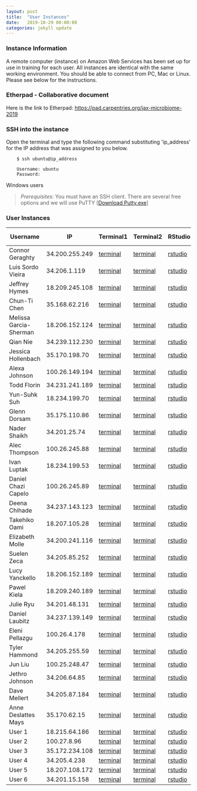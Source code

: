 ```yaml
---
layout: post
title:  "User Instances"
date:   2019-10-29 00:00:00
categories: jekyll update
---
```


### Instance Information

A remote computer (instance) on Amazon Web Services has been set up for use in training for each user. All instances are identical with the same working environment. You should be able to connect from PC, Mac or Linux. Please see below for the instructions.

### Etherpad - Collaborative document
Here is the link to Etherpad: <a href='https://pad.carpentries.org/jax-microbiome-2018' target='_blank'>https://pad.carpentries.org/jax-microbiome-2019</a>


### SSH into the instance

Open the terminal and type the following command substituting 'ip_address' for the IP address that was assigned to you below.

        $ ssh ubuntu@ip_address

        Username: ubuntu
        Password: 

Windows users
> *Prerequisites*: You must have an SSH client. There are several free options and we will use PuTTY [[Download Putty.exe](http://www.chiark.greenend.org.uk/~sgtatham/putty/download.html)]


### User Instances

Username                |  IP              |  Terminal1                                                                      |  Terminal2                                                                      |  RStudio                                                           |  Download Files
------------------------|------------------|---------------------------------------------------------------------------------|---------------------------------------------------------------------------------|--------------------------------------------------------------------|--------------------------------------------------------------
Connor Geraghty         |  34.200.255.249  |  <a href='http://34.200.255.249:8888/terminals/1' target='_blank'>terminal</a>  |  <a href='http://34.200.255.249:8888/terminals/2' target='_blank'>terminal</a>  |  <a href='http://34.200.255.249:8787' target='_blank'>rstudio</a>  |  <a href='http://34.200.255.249' target='_blank'>download</a>
Luis Sordo Vieira       |  34.206.1.119    |  <a href='http://34.206.1.119:8888/terminals/1' target='_blank'>terminal</a>    |  <a href='http://34.206.1.119:8888/terminals/2' target='_blank'>terminal</a>    |  <a href='http://34.206.1.119:8787' target='_blank'>rstudio</a>    |  <a href='http://34.206.1.119' target='_blank'>download</a>
Jeffrey Hymes           |  18.209.245.108  |  <a href='http://18.209.245.108:8888/terminals/1' target='_blank'>terminal</a>  |  <a href='http://18.209.245.108:8888/terminals/2' target='_blank'>terminal</a>  |  <a href='http://18.209.245.108:8787' target='_blank'>rstudio</a>  |  <a href='http://18.209.245.108' target='_blank'>download</a>
Chun-Ti Chen            |  35.168.62.216   |  <a href='http://35.168.62.216:8888/terminals/1' target='_blank'>terminal</a>   |  <a href='http://35.168.62.216:8888/terminals/2' target='_blank'>terminal</a>   |  <a href='http://35.168.62.216:8787' target='_blank'>rstudio</a>   |  <a href='http://35.168.62.216' target='_blank'>download</a>
Melissa Garcia-Sherman  |  18.206.152.124  |  <a href='http://18.206.152.124:8888/terminals/1' target='_blank'>terminal</a>  |  <a href='http://18.206.152.124:8888/terminals/2' target='_blank'>terminal</a>  |  <a href='http://18.206.152.124:8787' target='_blank'>rstudio</a>  |  <a href='http://18.206.152.124' target='_blank'>download</a>
Qian Nie                |  34.239.112.230  |  <a href='http://34.239.112.230:8888/terminals/1' target='_blank'>terminal</a>  |  <a href='http://34.239.112.230:8888/terminals/2' target='_blank'>terminal</a>  |  <a href='http://34.239.112.230:8787' target='_blank'>rstudio</a>  |  <a href='http://34.239.112.230' target='_blank'>download</a>
Jessica Hollenbach      |  35.170.198.70   |  <a href='http://35.170.198.70:8888/terminals/1' target='_blank'>terminal</a>   |  <a href='http://35.170.198.70:8888/terminals/2' target='_blank'>terminal</a>   |  <a href='http://35.170.198.70:8787' target='_blank'>rstudio</a>   |  <a href='http://35.170.198.70' target='_blank'>download</a>
Alexa Johnson           |  100.26.149.194  |  <a href='http://100.26.149.194:8888/terminals/1' target='_blank'>terminal</a>  |  <a href='http://100.26.149.194:8888/terminals/2' target='_blank'>terminal</a>  |  <a href='http://100.26.149.194:8787' target='_blank'>rstudio</a>  |  <a href='http://100.26.149.194' target='_blank'>download</a>
Todd Florin             |  34.231.241.189  |  <a href='http://34.231.241.189:8888/terminals/1' target='_blank'>terminal</a>  |  <a href='http://34.231.241.189:8888/terminals/2' target='_blank'>terminal</a>  |  <a href='http://34.231.241.189:8787' target='_blank'>rstudio</a>  |  <a href='http://34.231.241.189' target='_blank'>download</a>
Yun-Suhk Suh            |  18.234.199.70   |  <a href='http://18.234.199.70:8888/terminals/1' target='_blank'>terminal</a>   |  <a href='http://18.234.199.70:8888/terminals/2' target='_blank'>terminal</a>   |  <a href='http://18.234.199.70:8787' target='_blank'>rstudio</a>   |  <a href='http://18.234.199.70' target='_blank'>download</a>
Glenn Dorsam            |  35.175.110.86   |  <a href='http://35.175.110.86:8888/terminals/1' target='_blank'>terminal</a>   |  <a href='http://35.175.110.86:8888/terminals/2' target='_blank'>terminal</a>   |  <a href='http://35.175.110.86:8787' target='_blank'>rstudio</a>   |  <a href='http://35.175.110.86' target='_blank'>download</a>
Nader Shaikh            |  34.201.25.74    |  <a href='http://34.201.25.74:8888/terminals/1' target='_blank'>terminal</a>    |  <a href='http://34.201.25.74:8888/terminals/2' target='_blank'>terminal</a>    |  <a href='http://34.201.25.74:8787' target='_blank'>rstudio</a>    |  <a href='http://34.201.25.74' target='_blank'>download</a>
Alec Thompson           |  100.26.245.88   |  <a href='http://100.26.245.88:8888/terminals/1' target='_blank'>terminal</a>   |  <a href='http://100.26.245.88:8888/terminals/2' target='_blank'>terminal</a>   |  <a href='http://100.26.245.88:8787' target='_blank'>rstudio</a>   |  <a href='http://100.26.245.88' target='_blank'>download</a>
Ivan Luptak             |  18.234.199.53   |  <a href='http://18.234.199.53:8888/terminals/1' target='_blank'>terminal</a>   |  <a href='http://18.234.199.53:8888/terminals/2' target='_blank'>terminal</a>   |  <a href='http://18.234.199.53:8787' target='_blank'>rstudio</a>   |  <a href='http://18.234.199.53' target='_blank'>download</a>
Daniel Chazi Capelo     |  100.26.245.89   |  <a href='http://100.26.245.89:8888/terminals/1' target='_blank'>terminal</a>   |  <a href='http://100.26.245.89:8888/terminals/2' target='_blank'>terminal</a>   |  <a href='http://100.26.245.89:8787' target='_blank'>rstudio</a>   |  <a href='http://100.26.245.89' target='_blank'>download</a>
Deena Chihade           |  34.237.143.123  |  <a href='http://34.237.143.123:8888/terminals/1' target='_blank'>terminal</a>  |  <a href='http://34.237.143.123:8888/terminals/2' target='_blank'>terminal</a>  |  <a href='http://34.237.143.123:8787' target='_blank'>rstudio</a>  |  <a href='http://34.237.143.123' target='_blank'>download</a>
Takehiko Oami           |  18.207.105.28   |  <a href='http://18.207.105.28:8888/terminals/1' target='_blank'>terminal</a>   |  <a href='http://18.207.105.28:8888/terminals/2' target='_blank'>terminal</a>   |  <a href='http://18.207.105.28:8787' target='_blank'>rstudio</a>   |  <a href='http://18.207.105.28' target='_blank'>download</a>
Elizabeth Molle         |  34.200.241.116  |  <a href='http://34.200.241.116:8888/terminals/1' target='_blank'>terminal</a>  |  <a href='http://34.200.241.116:8888/terminals/2' target='_blank'>terminal</a>  |  <a href='http://34.200.241.116:8787' target='_blank'>rstudio</a>  |  <a href='http://34.200.241.116' target='_blank'>download</a>
Suelen Zeca             |  34.205.85.252   |  <a href='http://34.205.85.252:8888/terminals/1' target='_blank'>terminal</a>   |  <a href='http://34.205.85.252:8888/terminals/2' target='_blank'>terminal</a>   |  <a href='http://34.205.85.252:8787' target='_blank'>rstudio</a>   |  <a href='http://34.205.85.252' target='_blank'>download</a>
Lucy Yanckello          |  18.206.152.189  |  <a href='http://18.206.152.189:8888/terminals/1' target='_blank'>terminal</a>  |  <a href='http://18.206.152.189:8888/terminals/2' target='_blank'>terminal</a>  |  <a href='http://18.206.152.189:8787' target='_blank'>rstudio</a>  |  <a href='http://18.206.152.189' target='_blank'>download</a>
Pawel Kiela             |  18.209.240.189  |  <a href='http://18.209.240.189:8888/terminals/1' target='_blank'>terminal</a>  |  <a href='http://18.209.240.189:8888/terminals/2' target='_blank'>terminal</a>  |  <a href='http://18.209.240.189:8787' target='_blank'>rstudio</a>  |  <a href='http://18.209.240.189' target='_blank'>download</a>
Julie Ryu               |  34.201.48.131   |  <a href='http://34.201.48.131:8888/terminals/1' target='_blank'>terminal</a>   |  <a href='http://34.201.48.131:8888/terminals/2' target='_blank'>terminal</a>   |  <a href='http://34.201.48.131:8787' target='_blank'>rstudio</a>   |  <a href='http://34.201.48.131' target='_blank'>download</a>
Daniel Laubitz          |  34.237.139.149  |  <a href='http://34.237.139.149:8888/terminals/1' target='_blank'>terminal</a>  |  <a href='http://34.237.139.149:8888/terminals/2' target='_blank'>terminal</a>  |  <a href='http://34.237.139.149:8787' target='_blank'>rstudio</a>  |  <a href='http://34.237.139.149' target='_blank'>download</a>
Eleni Pellazgu          |  100.26.4.178    |  <a href='http://100.26.4.178:8888/terminals/1' target='_blank'>terminal</a>    |  <a href='http://100.26.4.178:8888/terminals/2' target='_blank'>terminal</a>    |  <a href='http://100.26.4.178:8787' target='_blank'>rstudio</a>    |  <a href='http://100.26.4.178' target='_blank'>download</a>
Tyler Hammond           |  34.205.255.59   |  <a href='http://34.205.255.59:8888/terminals/1' target='_blank'>terminal</a>   |  <a href='http://34.205.255.59:8888/terminals/2' target='_blank'>terminal</a>   |  <a href='http://34.205.255.59:8787' target='_blank'>rstudio</a>   |  <a href='http://34.205.255.59' target='_blank'>download</a>
Jun Liu                 |  100.25.248.47   |  <a href='http://100.25.248.47:8888/terminals/1' target='_blank'>terminal</a>   |  <a href='http://100.25.248.47:8888/terminals/2' target='_blank'>terminal</a>   |  <a href='http://100.25.248.47:8787' target='_blank'>rstudio</a>   |  <a href='http://100.25.248.47' target='_blank'>download</a>
Jethro Johnson          |  34.206.64.85    |  <a href='http://34.206.64.85:8888/terminals/1' target='_blank'>terminal</a>    |  <a href='http://34.206.64.85:8888/terminals/2' target='_blank'>terminal</a>    |  <a href='http://34.206.64.85:8787' target='_blank'>rstudio</a>    |  <a href='http://34.206.64.85' target='_blank'>download</a>
Dave Mellert            |  34.205.87.184   |  <a href='http://34.205.87.184:8888/terminals/1' target='_blank'>terminal</a>   |  <a href='http://34.205.87.184:8888/terminals/2' target='_blank'>terminal</a>   |  <a href='http://34.205.87.184:8787' target='_blank'>rstudio</a>   |  <a href='http://34.205.87.184' target='_blank'>download</a>
Anne Deslattes Mays     |  35.170.62.15    |  <a href='http://35.170.62.15:8888/terminals/1' target='_blank'>terminal</a>    |  <a href='http://35.170.62.15:8888/terminals/2' target='_blank'>terminal</a>    |  <a href='http://35.170.62.15:8787' target='_blank'>rstudio</a>    |  <a href='http://35.170.62.15' target='_blank'>download</a>
User 1                  |  18.215.64.186   |  <a href='http://18.215.64.186:8888/terminals/1' target='_blank'>terminal</a>   |  <a href='http://18.215.64.186:8888/terminals/2' target='_blank'>terminal</a>   |  <a href='http://18.215.64.186:8787' target='_blank'>rstudio</a>   |  <a href='http://18.215.64.186' target='_blank'>download</a>
User 2                  |  100.27.8.96     |  <a href='http://100.27.8.96:8888/terminals/1' target='_blank'>terminal</a>     |  <a href='http://100.27.8.96:8888/terminals/2' target='_blank'>terminal</a>     |  <a href='http://100.27.8.96:8787' target='_blank'>rstudio</a>     |  <a href='http://100.27.8.96' target='_blank'>download</a>
User 3                  |  35.172.234.108  |  <a href='http://35.172.234.108:8888/terminals/1' target='_blank'>terminal</a>  |  <a href='http://35.172.234.108:8888/terminals/2' target='_blank'>terminal</a>  |  <a href='http://35.172.234.108:8787' target='_blank'>rstudio</a>  |  <a href='http://35.172.234.108' target='_blank'>download</a>
User 4                  |  34.205.4.238    |  <a href='http://34.205.4.238:8888/terminals/1' target='_blank'>terminal</a>    |  <a href='http://34.205.4.238:8888/terminals/2' target='_blank'>terminal</a>    |  <a href='http://34.205.4.238:8787' target='_blank'>rstudio</a>    |  <a href='http://34.205.4.238' target='_blank'>download</a>
User 5                  |  18.207.108.172  |  <a href='http://18.207.108.172:8888/terminals/1' target='_blank'>terminal</a>  |  <a href='http://18.207.108.172:8888/terminals/2' target='_blank'>terminal</a>  |  <a href='http://18.207.108.172:8787' target='_blank'>rstudio</a>  |  <a href='http://18.207.108.172' target='_blank'>download</a>
User 6                  |  34.201.15.158   |  <a href='http://34.201.15.158:8888/terminals/1' target='_blank'>terminal</a>   |  <a href='http://34.201.15.158:8888/terminals/2' target='_blank'>terminal</a>   |  <a href='http://34.201.15.158:8787' target='_blank'>rstudio</a>   |  <a href='http://34.201.15.158' target='_blank'>download</a>


